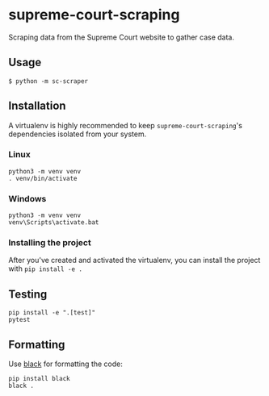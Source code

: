 # supreme-court-scraping
Scraping data from the Supreme Court website to gather case data.

## Usage

```
$ python -m sc-scraper
```

## Installation

A virtualenv is highly recommended to keep `supreme-court-scraping`'s
dependencies isolated from your system.

### Linux

```
python3 -m venv venv
. venv/bin/activate
```

### Windows

```
python3 -m venv venv
venv\Scripts\activate.bat
```

### Installing the project

After you've created and activated the virtualenv, you can install the project
with `pip install -e .`

## Testing

```
pip install -e ".[test]"
pytest
```

## Formatting

Use [black](https://github.com/psf/black) for formatting the code:

```shell
pip install black
black .
```
